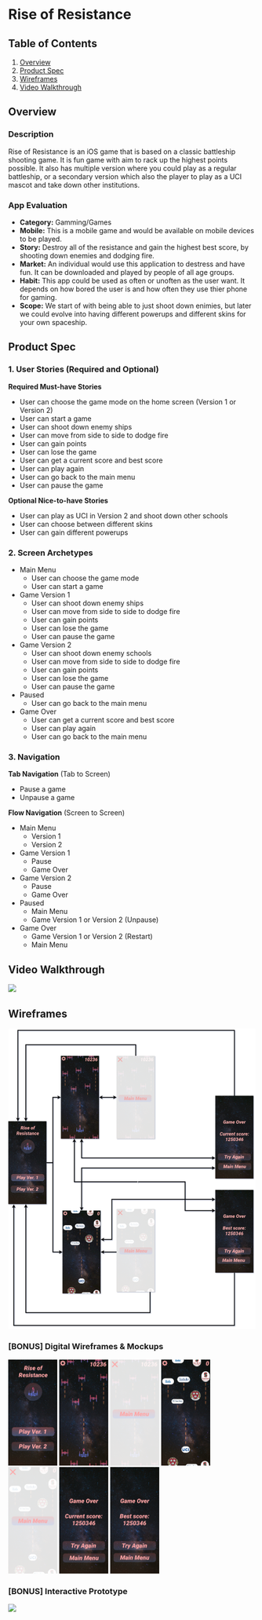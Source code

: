 # Rise of Resistance

## Table of Contents

1. [Overview](#Overview)
1. [Product Spec](#Product-Spec)
1. [Wireframes](#Wireframes)
1. [Video Walkthrough](#Video-Walkthrough)

## Overview

### Description

Rise of Resistance is an iOS game that is based on a classic battleship shooting game. It is fun game with aim to rack up the highest points possible. It also has multiple version where you could play as a regular battleship, or a secondary version which also the player to play as a UCI mascot and take down other institutions.

### App Evaluation

- **Category:** Gamming/Games
- **Mobile:** This is a mobile game and would be available on mobile devices to be played.
- **Story:** Destroy all of the resistance and gain the highest best score, by shooting down enemies and dodging fire.
- **Market:** An individual would use this application to destress and have fun. It can be downloaded and played by people of all age groups.
- **Habit:** This app could be used as often or unoften as the user want. It depends on how bored the user is and how often they use thier phone for gaming.
- **Scope:** We start of with being able to just shoot down enimies, but later we could evolve into having different powerups and different skins for your own spaceship. 

## Product Spec

### 1. User Stories (Required and Optional)

**Required Must-have Stories**

- User can choose the game mode on the home screen (Version 1 or Version 2)
- User can start a game
- User can shoot down enemy ships
- User can move from side to side to dodge fire
- User can gain points
- User can lose the game
- User can get a current score and best score
- User can play again
- User can go back to the main menu
- User can pause the game

**Optional Nice-to-have Stories**

- User can play as UCI in Version 2 and shoot down other schools
- User can choose between different skins
- User can gain different powerups

### 2. Screen Archetypes

- Main Menu
  - User can choose the game mode
  - User can start a game
- Game Version 1
  - User can shoot down enemy ships
  - User can move from side to side to dodge fire
  - User can gain points
  - User can lose the game
  - User can pause the game
- Game Version 2
  - User can shoot down enemy schools
  - User can move from side to side to dodge fire
  - User can gain points
  - User can lose the game
  - User can pause the game
- Paused
  - User can go back to the main menu
- Game Over
  - User can get a current score and best score
  - User can play again
  - User can go back to the main menu

### 3. Navigation

**Tab Navigation** (Tab to Screen)

- Pause a game
- Unpause a game

**Flow Navigation** (Screen to Screen)

- Main Menu
	- Version 1
	- Version 2
- Game Version 1
	- Pause
	- Game Over
- Game Version 2
	- Pause
	- Game Over
- Paused
	- Main Menu
	- Game Version 1 or Version 2 (Unpause)
- Game Over
	- Game Version 1 or Version 2 (Restart)
	- Main Menu
    
## Video Walkthrough
<img src="./readmeResources/gif.gif" width=250>

## Wireframes
<img src="./readmeResources/Wireframes.png" width=600>

### [BONUS] Digital Wireframes & Mockups

<p float="left">
   <img src="./readmeResources/img1.png" width=100>
   <img src="./readmeResources/img2.png" width=100>
   <img src="./readmeResources/img3.png" width=100>
   <img src="./readmeResources/img4.png" width=100>
   <img src="./readmeResources/img5.png" width=100>
   <img src="./readmeResources/img6.png" width=100>
   <img src="./readmeResources/img7.png" width=100>
</p>

### [BONUS] Interactive Prototype

<img src="./readmeResources/interactivePrototype.gif" width=250>
